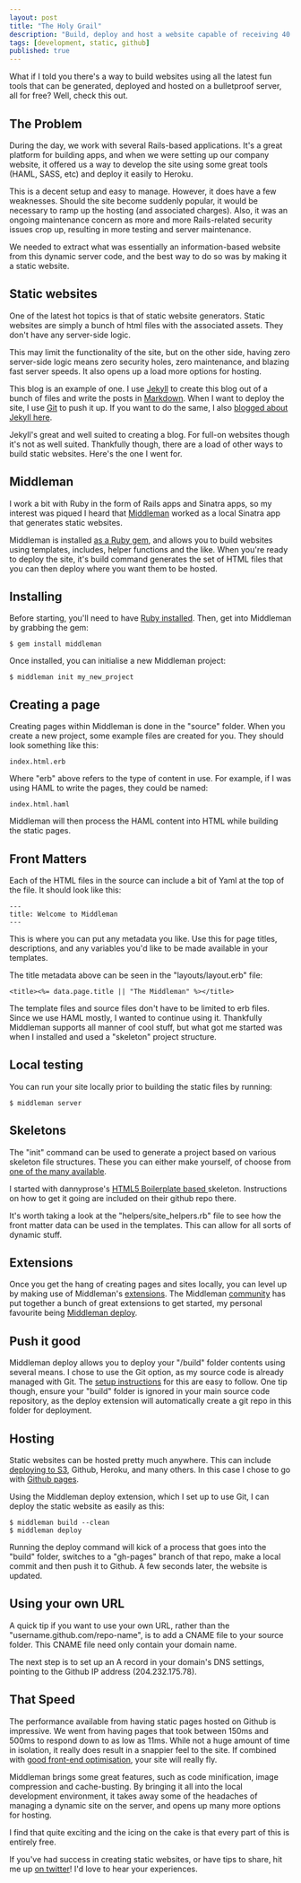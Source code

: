 ```yaml
---
layout: post
title: "The Holy Grail"
description: "Build, deploy and host a website capable of receiving 40 million+ hits per day. For free."
tags: [development, static, github]
published: true
---
```


What if I told you there's a way to build websites using all the latest fun tools that can be generated, deployed and hosted on a bulletproof server, all for free? Well, check this out.

## The Problem

During the day, we work with several Rails-based applications. It's a great platform for building apps, and when we were setting up our company website, it offered us a way to develop the site using some great tools (HAML, SASS, etc) and deploy it easily to Heroku.

This is a decent setup and easy to manage. However, it does have a few weaknesses. Should the site become suddenly popular, it would be necessary to ramp up the hosting (and associated charges). Also, it was an ongoing maintenance concern as more and more Rails-related security issues crop up, resulting in more testing and server maintenance.

We needed to extract what was essentially an information-based website from this dynamic server code, and the best way to do so was by making it a static website.

## Static websites

One of the latest hot topics is that of static website generators. Static websites are simply a bunch of html files with the associated assets. They don't have any server-side logic.

This may limit the functionality of the site, but on the other side, having zero server-side logic means zero security holes, zero maintenance, and blazing fast server speeds. It also opens up a load more options for hosting.

This blog is an example of one. I use [Jekyll](http://jekyllrb.com/) to create this blog out of a bunch of files and write the posts in [Markdown](http://daringfireball.net/projects/markdown/). When I want to deploy the site, I use [Git](http://git-scm.com/) to push it up. If you want to do the same, I also [blogged about Jekyll here](/blog/jekyll-github-pages/).

Jekyll's great and well suited to creating a blog. For full-on websites though it's not as well suited. Thankfully though, there are a load of other ways to build static websites. Here's the one I went for.

## Middleman

I work a bit with Ruby in the form of Rails apps and Sinatra apps, so my interest was piqued I heard that [Middleman](http://middlemanapp.com/) worked as a local Sinatra app that generates static websites.

Middleman is installed [as a Ruby gem](https://rubygems.org/gems/middleman), and allows you to build websites using templates, includes, helper functions and the like. When you're ready to deploy the site, it's build command generates the set of HTML files that you can then deploy where you want them to be hosted.

## Installing

Before starting, you'll need to have [Ruby installed](http://ruby.about.com/od/tutorials/a/installruby.htm). Then, get into Middleman by grabbing the gem:

    $ gem install middleman

Once installed, you can initialise a new Middleman project:

    $ middleman init my_new_project

## Creating a page

Creating pages within Middleman is done in the "source" folder. When you create a new project, some example files are created for you. They should look something like this:

    index.html.erb

Where "erb" above refers to the type of content in use. For example, if I was using HAML to write the pages, they could be named:

    index.html.haml

Middleman will then process the HAML content into HTML while building the static pages.

## Front Matters

Each of the HTML files in the source can include a bit of Yaml at the top of the file. It should look like this:

    ---
    title: Welcome to Middleman
    ---

This is where you can put any metadata you like. Use this for page titles, descriptions, and any variables you'd like to be made available in your templates.

The title metadata above can be seen in the "layouts/layout.erb" file:

    <title><%= data.page.title || "The Middleman" %></title>

The template files and source files don't have to be limited to erb files. Since we use HAML mostly, I wanted to continue using it. Thankfully Middleman supports all manner of cool stuff, but what got me started was when I installed and used a "skeleton" project structure.

## Local testing

You can run your site locally prior to building the static files by running:

    $ middleman server

## Skeletons

The "init" command can be used to generate a project based on various skeleton file structures. These you can either make yourself, of choose from [one of the many available](http://middlemanapp.com/community/3rd-party-project-templates/).

I started with dannyprose's [HTML5 Boilerplate based ](https://github.com/dannyprose/Middleman-HTML5BP-HAML) skeleton. Instructions on how to get it going are included on their github repo there.

It's worth taking a look at the "helpers/site_helpers.rb" file to see how the front matter data can be used in the templates. This can allow for all sorts of dynamic stuff.

## Extensions

Once you get the hang of creating pages and sites locally, you can level up by making use of Middleman's [extensions](http://middlemanapp.com/advanced/custom/). The Middleman [community](http://middlemanapp.com/community/3rd-party-extensions/) has put together a bunch of great extensions to get started, my personal favourite being [Middleman deploy](http://tvaughan.github.com/middleman-deploy/).

## Push it good

Middleman deploy allows you to deploy your "/build" folder contents using several means. I chose to use the Git option, as my source code is already managed with Git. The [setup instructions](http://tvaughan.github.com/middleman-deploy/) for this are easy to follow. One tip though, ensure your "build" folder is ignored in your main source code repository, as the deploy extension will automatically create a git repo in this folder for deployment.

## Hosting

Static websites can be hosted pretty much anywhere. This can include [deploying to S3](http://www.yearofmoo.com/2012/10/launch-a-static-website-with-simple-s3.html), Github, Heroku, and many others. In this case I chose to go with [Github pages](http://pages.github.com/).

Using the Middleman deploy extension, which I set up to use Git, I can deploy the static website as easily as this:

    $ middleman build --clean
    $ middleman deploy

Running the deploy command will kick of a process that goes into the "build" folder, switches to a "gh-pages" branch of that repo, make a local commit and then push it to Github. A few seconds later, the website is updated.

## Using your own URL

A quick tip if you want to use your own URL, rather than the "username.github.com/repo-name", is to add a CNAME file to your source folder. This CNAME file need only contain your domain name.

The next step is to set up an A record in your domain's DNS settings, pointing to the Github IP address (204.232.175.78).

## That Speed

The performance available from having static pages hosted on Github is impressive. We went from having pages that took between 150ms and 500ms to respond down to as low as 11ms. While not a huge amount of time in isolation, it really does result in a snappier feel to the site. If combined with [good front-end optimisation](/blog/designing-for-speed/), your site will really fly.

Middleman brings some great features, such as code minification, image compression and cache-busting. By bringing it all into the local development environment, it takes away some of the headaches of managing a dynamic site on the server, and opens up many more options for hosting.

I find that quite exciting and the icing on the cake is that every part of this is entirely free.

If you've had success in creating static websites, or have tips to share, hit me up [on twitter](http://twitter.com/donovanh)! I'd love to hear your experiences.


